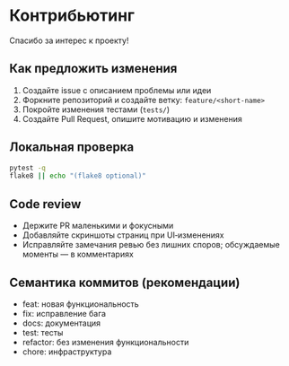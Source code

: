 # Контрибьютинг

Спасибо за интерес к проекту!

## Как предложить изменения
1. Создайте issue с описанием проблемы или идеи
2. Форкните репозиторий и создайте ветку: `feature/<short-name>`
3. Покройте изменения тестами (`tests/`)
4. Создайте Pull Request, опишите мотивацию и изменения

## Локальная проверка
```bash
pytest -q
flake8 || echo "(flake8 optional)"
```

## Code review
- Держите PR маленькими и фокусными
- Добавляйте скриншоты страниц при UI‑изменениях
- Исправляйте замечания ревью без лишних споров; обсуждаемые моменты — в комментариях

## Семантика коммитов (рекомендации)
- feat: новая функциональность
- fix: исправление бага
- docs: документация
- test: тесты
- refactor: без изменения функциональности
- chore: инфраструктура
